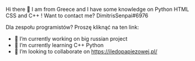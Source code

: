 Hi there 👋 I am from Greece and I have some knowledge on Python HTML CSS and C++ ! 
Want to contact me? DimitrisSenpai#6976

Dla zespołu programistów? Proszę kliknąć na ten link:

- 🔭 I’m currently working on big russian project
- 🌱 I’m currently learning C++ Python
- 👯 I’m looking to collaborate on https://iledopapiezowej.pl/
